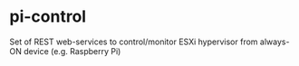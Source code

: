 pi-control
==========

Set of REST web-services to control/monitor ESXi hypervisor from always-ON device (e.g. Raspberry Pi)
